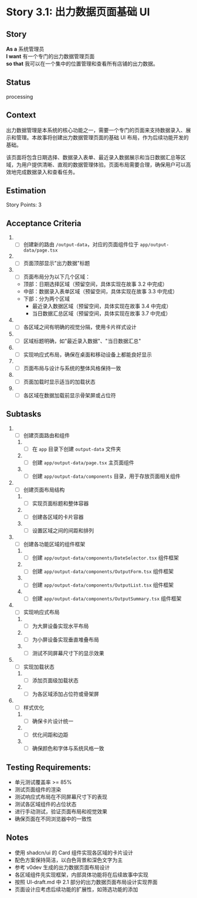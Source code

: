 # Story 3.1: 出力数据页面基础 UI

## Story

**As a** 系统管理员  
**I want** 有一个专门的出力数据管理页面  
**so that** 我可以在一个集中的位置管理和查看所有店铺的出力数据。

## Status

processing

## Context

出力数据管理是本系统的核心功能之一，需要一个专门的页面来支持数据录入、展示和管理。本故事将创建出力数据管理页面的基础 UI 布局，作为后续功能开发的基础。

该页面将包含日期选择、数据录入表单、最近录入数据展示和当日数据汇总等区域，为用户提供清晰、直观的数据管理体验。页面布局需要合理，确保用户可以高效地完成数据录入和查看任务。

## Estimation

Story Points: 3

## Acceptance Criteria

1. - [ ] 创建新的路由 `/output-data`，对应的页面组件位于 `app/output-data/page.tsx`
2. - [ ] 页面顶部显示"出力数据"标题
3. - [ ] 页面布局分为以下几个区域：
   - 顶部：日期选择区域（预留空间，具体实现在故事 3.2 中完成）
   - 中部：数据录入表单区域（预留空间，具体实现在故事 3.3 中完成）
   - 下部：分为两个区域
     - 最近录入数据区域（预留空间，具体实现在故事 3.4 中完成）
     - 当日数据汇总区域（预留空间，具体实现在故事 3.7 中完成）
4. - [ ] 各区域之间有明确的视觉分隔，使用卡片样式设计
5. - [ ] 区域标题明确，如"最近录入数据"、"当日数据汇总"
6. - [ ] 实现响应式布局，确保在桌面和移动设备上都能良好显示
7. - [ ] 页面布局与设计与系统的整体风格保持一致
8. - [ ] 页面加载时显示适当的加载状态
9. - [ ] 各区域在数据加载前显示骨架屏或占位符

## Subtasks

1. - [ ] 创建页面路由和组件
   1. - [ ] 在 `app` 目录下创建 `output-data` 文件夹
   2. - [ ] 创建 `app/output-data/page.tsx` 主页面组件
   3. - [ ] 创建 `app/output-data/components` 目录，用于存放页面相关组件
2. - [ ] 创建页面布局结构
   1. - [ ] 实现页面标题和整体容器
   2. - [ ] 创建各区域的卡片容器
   3. - [ ] 设置区域之间的间距和排列
3. - [ ] 创建各功能区域的组件框架
   1. - [ ] 创建 `app/output-data/components/DateSelector.tsx` 组件框架
   2. - [ ] 创建 `app/output-data/components/OutputForm.tsx` 组件框架
   3. - [ ] 创建 `app/output-data/components/OutputList.tsx` 组件框架
   4. - [ ] 创建 `app/output-data/components/OutputSummary.tsx` 组件框架
4. - [ ] 实现响应式布局
   1. - [ ] 为大屏设备实现水平布局
   2. - [ ] 为小屏设备实现垂直堆叠布局
   3. - [ ] 测试不同屏幕尺寸下的显示效果
5. - [ ] 实现加载状态
   1. - [ ] 添加页面级加载状态
   2. - [ ] 为各区域添加占位符或骨架屏
6. - [ ] 样式优化
   1. - [ ] 确保卡片设计统一
   2. - [ ] 优化间距和边距
   3. - [ ] 确保颜色和字体与系统风格一致

## Testing Requirements:

- 单元测试覆盖率 >= 85%
- 测试页面组件的渲染
- 测试响应式布局在不同屏幕尺寸下的表现
- 测试各区域组件的占位状态
- 进行手动测试，验证页面布局和视觉效果
- 确保页面在不同浏览器中的一致性

## Notes

- 使用 shadcn/ui 的 Card 组件实现各区域的卡片设计
- 配色方案保持简洁，以白色背景和深色文字为主
- 参考 v0dev 生成的出力数据页面布局设计
- 各区域组件先实现框架，内部具体功能将在后续故事中实现
- 按照 UI-draft.md 中 2.1 部分的出力数据页面布局设计实现界面
- 页面设计应考虑后续功能的扩展性，如筛选功能的添加
